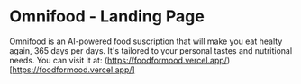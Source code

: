 # Omnifood - Landing Page
Omnifood is an AI-powered food suscription that will make you eat healty again, 365 days per days. It's tailored to your personal tastes and nutritional needs.
You can visit it at: (https://foodformood.vercel.app/)[https://foodformood.vercel.app/]
